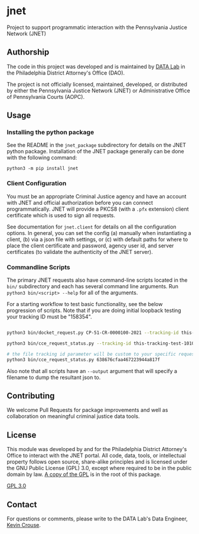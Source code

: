 # jnet

Project to support programmatic interaction with the Pennsylvania Justice Network (JNET)

## Authorship

The code in this project was developed and is maintained by [DATA Lab](https://phillyda.org/data-lab/) in the Philadelphia District Attorney's Office (DAO). 

The project is not officially licensed, maintained, developed, or distributed by either the Pennsylvania Justice Network (JNET) or Administrative Office of Pennsylvania Courts (AOPC).

## Usage

### Installing the python package

See the README in the `jnet_package` subdirectory for details on the JNET python package. Installation of the JNET package generally can be done with the following command:

`python3 -m pip install jnet`

### Client Configuration

You must be an appropriate Criminal Justice agency and have an account with JNET and official authorization before you can connect programmatically. JNET will provide a PKCS8 (with a `.pfx` extension) client certificate which is used to sign all requests.

See documentation for `jnet.client` for details on all the configuration options. In general, you can set the config (a) manually when instantiating a client, (b) via a json file with settings, or (c) with default paths for where to place the client certificate and password, agency user id, and server certificates (to validate the authenticity of the JNET server).

### Commandline Scripts

The primary JNET requests also have command-line scripts located in the `bin/` subdirectory and each has several command line arguments.  Run `python3 bin/<script> --help` for all of the arguments.

For a starting workflow to test basic functionality, see the below progression of scripts. Note that if you are doing initial loopback testing your tracking ID must be "158354".

```bash

python3 bin/docket_request.py CP-51-CR-0000100-2021 --tracking-id this-tracking-test-1010101

python3 bin/cce_request_status.py --tracking-id this-tracking-test-1010101

# the file tracking id parameter will be custom to your specific request:
python3 bin/cce_request_status.py 638676cfaa467223944a817f
```

Also note that all scripts have an `--output` argument that will specify a filename to dump the resultant json to.

## Contributing

We welcome Pull Requests for package improvements and well as collaboration on meaningful criminal justice data tools.

## License

This module was developed by and for the Philadelphia District Attorney's Office to interact with the JNET portal. All code, data, tools, or intellectual property follows open source, share-alike principles and is licensed under the GNU Public License (GPL) 3.0, except where required to be in the public domain by law. [A copy of the GPL](LICENSE) is in the root of this package.

[GPL 3.0](https://opensource.org/licenses/GPL-3.0)

## Contact

For questions or comments, please write to the DATA Lab's Data Engineer, [Kevin Crouse](mailto:kevin.crouse@phila.gov). 